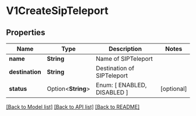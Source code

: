 # V1CreateSipTeleport

## Properties

Name | Type | Description | Notes
------------ | ------------- | ------------- | -------------
**name** | **String** | Name of SIPTeleport | 
**destination** | **String** | Destination of SIPTeleport | 
**status** | Option<**String**> | Enum: [ ENABLED, DISABLED ] | [optional]

[[Back to Model list]](../README.md#documentation-for-models) [[Back to API list]](../README.md#documentation-for-api-endpoints) [[Back to README]](../README.md)


